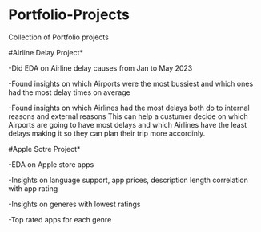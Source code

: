 # Portfolio-Projects 
Collection of Portfolio projects 

#Airline Delay Project* 

-Did EDA on Airline delay causes from Jan to May 2023 

-Found insights on which Airports were the most bussiest and which ones had the most delay times on average 

-Found insights on which Airlines had the most delays both do to internal reasons and external reasons 
This can help a custumer decide on which Airports are going to have most delays and which Airlines have the least delays making it so they can plan their trip more accordinly. 



#Apple Sotre Project* 

-EDA on Apple store apps 

-Insights on language support, app prices, description length correlation with app rating 

-Insights on generes with lowest ratings 

-Top rated apps for each genre 
